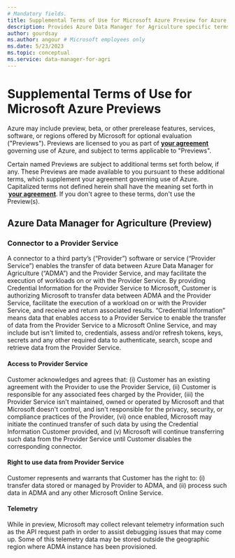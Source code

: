 ```yaml
---
# Mandatory fields.
title: Supplemental Terms of Use for Microsoft Azure Preview for Azure Data Manager for Agriculture.
description: Provides Azure Data Manager for Agriculture specific terms of use.
author: gourdsay
ms.author: angour # Microsoft employees only
ms.date: 5/23/2023
ms.topic: conceptual
ms.service: data-manager-for-agri
---
```


# Supplemental Terms of Use for Microsoft Azure Previews
Azure may include preview, beta, or other prerelease features, services, software, or regions offered by Microsoft for optional evaluation ("Previews"). Previews are licensed to you as part of  [**your agreement**](https://azure.microsoft.com/support/legal/) governing use of Azure, and subject to terms applicable to "Previews". 

Certain named Previews are subject to additional terms set forth below, if any. These Previews are made available to you pursuant to these additional terms, which supplement your agreement governing use of Azure. Capitalized terms not defined herein shall have the meaning set forth in  [**your agreement**](https://azure.microsoft.com/support/legal/). If you don't agree to these terms, don't use the Preview(s). 

## Azure Data Manager for Agriculture (Preview) 

### Connector to a Provider Service 
A connector to a third party’s (“Provider”) software or service (“Provider Service”) enables the transfer of data between Azure Data Manager for Agriculture (“ADMA”) and the Provider Service, and may facilitate the execution of workloads on or with the Provider Service. By providing Credential Information for the Provider Service to Microsoft, Customer is authorizing Microsoft to transfer data between ADMA and the Provider Service, facilitate the execution of a workload on or with the Provider Service, and receive and return associated results. “Credential Information” means data that enables access to a Provider Service to enable the transfer of data from the Provider Service to a Microsoft Online Service, and may include but isn't limited to, credentials, assess and/or refresh tokens, keys, secrets and any other required data to authenticate, search, scope and retrieve data from the Provider Service. 

#### Access to Provider Service 
Customer acknowledges and agrees that: (i) Customer has an existing agreement with the Provider to use the Provider Service, (ii) Customer is responsible for any associated fees charged by the Provider, (iii) the Provider Service isn't maintained, owned or operated by Microsoft and that Microsoft doesn't control, and isn't responsible for the privacy, security, or compliance practices of the Provider, (vi) once enabled, Microsoft may initiate the continued transfer of such data by using the Credential Information Customer provided, and (v) Microsoft will continue transferring such data from the Provider Service until Customer disables the corresponding connector. 

#### Right to use data from Provider Service  
Customer represents and warrants that Customer has the right to: (i) transfer data stored or managed by Provider to ADMA, and (ii) process such data in ADMA and any other Microsoft Online Service. 

#### Telemetry
While in preview, Microsoft may collect relevant telemetry information such as the API request path in order to assist debugging issues that may come up. Some of this telemetry data may be stored outside the geographic region where ADMA instance has been provisioned.